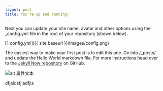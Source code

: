 ```yaml
---
layout: post
title: You're up and running!
---
```


Next you can update your site name, avatar and other options using the _config.yml file in the root of your repository (shown below).

![_config.yml]({{ site.baseurl }}/images/config.png)

The easiest way to make your first post is to edit this one. Go into /_posts/ and update the Hello World markdown file. For more instructions head over to the [Jekyll Now repository](https://github.com/barryclark/jekyll-now) on GitHub.

![alt 属性文本](https://ss0.bdstatic.com/5aV1bjqh_Q23odCf/static/superman/img/logo_top_86d58ae1.png "baidu")

dfjaldsfjladfjla
